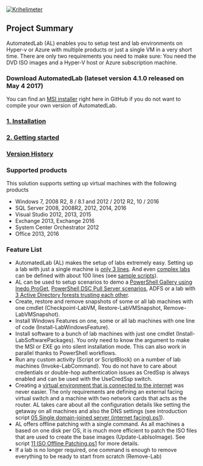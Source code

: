 [![Krihelimeter](http://krihelinator.xyz/badge/AutomatedLab/AutomatedLab)](http://krihelinator.xyz/repositories/AutomatedLab/AutomatedLab)
## Project Summary
AutomatedLab (AL) enables you to setup test and lab environments on Hyper-v or Azure with multiple products or just a single VM in a very short time. There are only two requirements you need to make sure: You need the DVD ISO images and a Hyper-V host or Azure subscription machine.

### Download AutomatedLab (lateset version 4.1.0 released on May 4 2017)
You can find an [MSI installer](https://github.com/AutomatedLab/AutomatedLab/releases) right here in GitHub if you do not want to compile your own version of AutomatedLab.

### [1. Installation](https://github.com/AutomatedLab/AutomatedLab/wiki/1.-Installation)
### [2. Getting started](https://github.com/AutomatedLab/AutomatedLab/wiki/2.-Getting-Started)
### [Version History](https://github.com/AutomatedLab/AutomatedLab/wiki/Version-History)

### Supported products
This solution supports setting up virtual machines with the following products
* Windows 7, 2008 R2, 8 / 8.1 and 2012 / 2012 R2, 10 / 2016
* SQL Server 2008, 2008R2, 2012, 2014, 2016
* Visual Studio 2012, 2013, 2015
* Exchange 2013, Exchange 2016
* System Center Orchestrator 2012
* Office 2013, 2016

### Feature List
* AutomatedLab (AL) makes the setup of labs extremely easy. Setting up a lab with just a single machine is [only 3 lines](https://github.com/AutomatedLab/AutomatedLab/blob/master/SampleScripts/Introduction/01%20Single%20Win10%20Client.ps1). And even [complex labs](https://github.com/AutomatedLab/AutomatedLab/blob/master/SampleScripts/HyperV/BigLab%202012R2%20EX%20SQL%20ORCH%20VS%20OFF.ps1) can be defined with about 100 lines (see [sample scripts](https://github.com/AutomatedLab/AutomatedLab/tree/master/SampleScripts)).
* AL can be used to setup scenarios to demo a [PowerShell Gallery using Inedo ProGet](https://github.com/AutomatedLab/AutomatedLab/blob/master/SampleScripts/Scenarios/ProGet%20Lab%20-%20HyperV.ps1), [PowerShell DSC Pull Server scenarios](https://github.com/AutomatedLab/AutomatedLab/blob/master/SampleScripts/Scenarios/DSC%20Pull%20Scenario%201%20(Pull%20Configuration).ps1), ADFS or a lab with [3 Active Directory forests trusting each other](https://github.com/AutomatedLab/AutomatedLab/blob/master/SampleScripts/Scenarios/Multi-AD%20Forest%20with%20Trusts.ps1).
* Create, restore and remove snapshots of some or all lab machines with one cmdlet (Checkpoint-LabVM, Restore-LabVMSnapshot, Remove-LabVMSnapshot).
* Install Windows Features on one, some or all lab machines with one line of code (Install-LabWindowsFeature).
* Install software to a bunch of lab machines with just one cmdlet (Install-LabSoftwarePackages). You only need to know the argument to make the MSI or EXE go into silent installation mode. This can also work in parallel thanks to PowerShell workflows.
* Run any custom activity (Script or ScriptBlock) on a number of lab machines (Invoke-LabCommand). You do not have to care about credentials or double-hop authentication issues as CredSsp is always enabled and can be used with the UseCredSsp switch.
* Creating a [virtual environment that is connected to the internet](https://github.com/AutomatedLab/AutomatedLab/blob/master/SampleScripts/Introduction/05%20Single%20domain-joined%20server%20(internet%20facing).ps1) was never easier. The only requirements are defining an external facing virtual switch and a machine with two network cards that acts as the router. AL takes care about all the configuration details like setting the getaway on all machines and also the DNS settings (see introduction script [05 Single domain-joined server (internet facing).ps1](https://github.com/AutomatedLab/AutomatedLab/blob/master/SampleScripts/Introduction/05%20Single%20domain-joined%20server%20(internet%20facing).ps1)).
* AL offers offline patching with a single command. As all machines a based on one disk per OS, it is much more efficient to patch the ISO files that are used to create the base images (Update-LabIsoImage). See script [11 ISO Offline Patching.ps1](https://github.com/AutomatedLab/AutomatedLab/blob/master/SampleScripts/Introduction/11%20ISO%20Offline%20Patching.ps1) for more details.
* If a lab is no longer required, one command is enough to remove everything to be ready to start from scratch (Remove-Lab)

